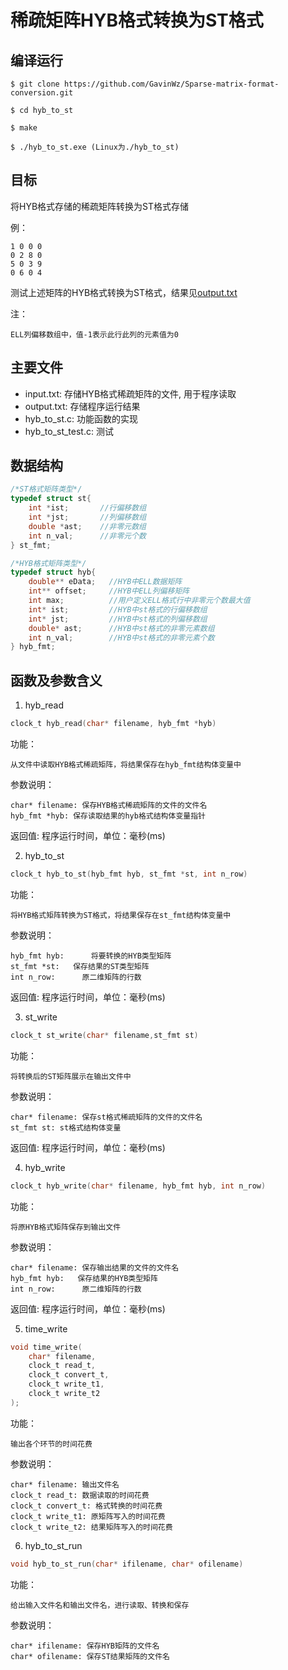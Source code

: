 # 稀疏矩阵HYB格式转换为ST格式

## 编译运行

```shell
$ git clone https://github.com/GavinWz/Sparse-matrix-format-conversion.git

$ cd hyb_to_st

$ make

$ ./hyb_to_st.exe (Linux为./hyb_to_st)
```
## 目标

将HYB格式存储的稀疏矩阵转换为ST格式存储

例： 

    1 0 0 0 	
    0 2 8 0 
    5 0 3 9 
    0 6 0 4
    
测试上述矩阵的HYB格式转换为ST格式，结果见[output.txt](https://github.com/GavinWz/Sparse-matrix-format-conversion/blob/master/hyb_to_st/output.txt)

注：

    ELL列偏移数组中，值-1表示此行此列的元素值为0

## 主要文件

* input.txt: 存储HYB格式稀疏矩阵的文件, 用于程序读取
* output.txt: 存储程序运行结果
* hyb_to_st.c: 功能函数的实现
* hyb_to_st_test.c: 测试

## 数据结构

```c
/*ST格式矩阵类型*/
typedef struct st{
    int *ist;       //行偏移数组
    int *jst;       //列偏移数组
    double *ast;    //非零元数组
    int n_val;      //非零元个数
} st_fmt;

/*HYB格式矩阵类型*/
typedef struct hyb{ 
    double** eData;   //HYB中ELL数据矩阵
    int** offset;     //HYB中ELL列偏移矩阵
    int max;          //用户定义ELL格式行中非零元个数最大值
    int* ist;         //HYB中st格式的行偏移数组
    int* jst;         //HYB中st格式的列偏移数组
    double* ast;      //HYB中st格式的非零元素数组
    int n_val;        //HYB中st格式的非零元素个数
} hyb_fmt;
```

## 函数及参数含义
1. hyb_read
```c
clock_t hyb_read(char* filename, hyb_fmt *hyb)
```
功能：

    从文件中读取HYB格式稀疏矩阵，将结果保存在hyb_fmt结构体变量中

参数说明：

    char* filename: 保存HYB格式稀疏矩阵的文件的文件名
    hyb_fmt *hyb: 保存读取结果的hyb格式结构体变量指针

返回值: 程序运行时间，单位：毫秒(ms)

2. hyb_to_st
```c
clock_t hyb_to_st(hyb_fmt hyb, st_fmt *st, int n_row)
```
功能：

    将HYB格式矩阵转换为ST格式，将结果保存在st_fmt结构体变量中

参数说明：

    hyb_fmt hyb:      将要转换的HYB类型矩阵
    st_fmt *st:   保存结果的ST类型矩阵
    int n_row:      原二维矩阵的行数    

返回值: 程序运行时间，单位：毫秒(ms)

3. st_write
```c
clock_t st_write(char* filename,st_fmt st)
```
功能：

    将转换后的ST矩阵展示在输出文件中

参数说明：

    char* filename: 保存st格式稀疏矩阵的文件的文件名
    st_fmt st: st格式结构体变量

返回值: 程序运行时间，单位：毫秒(ms)

4. hyb_write
```c
clock_t hyb_write(char* filename, hyb_fmt hyb, int n_row)
```
功能：

    将原HYB格式矩阵保存到输出文件

参数说明：

    char* filename: 保存输出结果的文件的文件名
    hyb_fmt hyb:   保存结果的HYB类型矩阵
    int n_row:      原二维矩阵的行数

返回值: 程序运行时间，单位：毫秒(ms)

5. time_write
```c
void time_write(
    char* filename, 
    clock_t read_t, 
    clock_t convert_t, 
    clock_t write_t1, 
    clock_t write_t2
);
```
功能：

    输出各个环节的时间花费

参数说明：

    char* filename: 输出文件名
    clock_t read_t: 数据读取的时间花费
    clock_t convert_t: 格式转换的时间花费
    clock_t write_t1: 原矩阵写入的时间花费
    clock_t write_t2: 结果矩阵写入的时间花费

6. hyb_to_st_run 
```c
void hyb_to_st_run(char* ifilename, char* ofilename)
```
功能：

    给出输入文件名和输出文件名，进行读取、转换和保存

参数说明：

    char* ifilename: 保存HYB矩阵的文件名
    char* ofilename: 保存ST结果矩阵的文件名